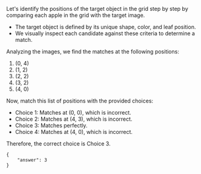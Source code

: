 Let's identify the positions of the target object in the grid step by step by comparing each apple in the grid with the target image.

- The target object is defined by its unique shape, color, and leaf position.
- We visually inspect each candidate against these criteria to determine a match.

Analyzing the images, we find the matches at the following positions:

1. (0, 4)
2. (1, 2)
3. (2, 2)
4. (3, 2)
5. (4, 0)

Now, match this list of positions with the provided choices:

- Choice 1: Matches at (0, 0), which is incorrect.
- Choice 2: Matches at (4, 3), which is incorrect.
- Choice 3: Matches perfectly.
- Choice 4: Matches at (4, 0), which is incorrect.

Therefore, the correct choice is Choice 3.

```
{
    "answer": 3
}
```